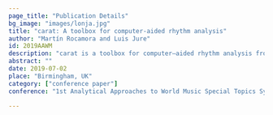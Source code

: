 ```yaml
---
page_title: "Publication Details"
bg_image: "images/lonja.jpg" 
title: "carat: A toolbox for computer-aided rhythm analysis"  
author: "Martín Rocamora and Luis Jure"  
id: 2019AAWM
description: "carat is a toolbox for computer–aided rhythm analysis from audio recordings, that includes a set of ready–to–use tools in order to maximise its usability by the musicological community. It was developed using free and cross–platform tools, and is released under the MIT licence."  
abstract: ""  
date: 2019-07-02  
place: "Birmingham, UK"  
category: ["conference paper"]  
conference: "1st Analytical Approaches to World Music Special Topics Symposium (AAWM)"  

---
```

